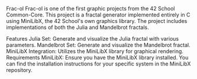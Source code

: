 Frac-ol
Frac-ol is one of the first graphic projects from the 42 School Common-Core. This project is a fractal generator implemented entirely in C using MiniLibX, the 42 School's own graphics library. The project includes implementations of both the Julia and Mandelbrot fractals.

Features
Julia Set: Generate and visualize the Julia fractal with various parameters.
Mandelbrot Set: Generate and visualize the Mandelbrot fractal.
MiniLibX Integration: Utilizes the MiniLibX library for graphical rendering.
Requirements
MiniLibX: Ensure you have the MiniLibX library installed. You can find the installation instructions for your specific system in the MiniLibX repository.
